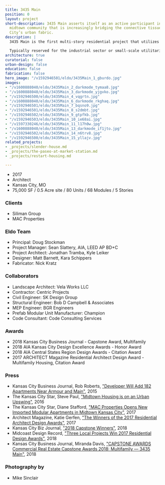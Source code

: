 ```yaml
---
title: 3435 Main
position: 0
layout: project
short-description: 3435 Main asserts itself as an active participant in a vibrant
  midtown community that is increasingly bridging the connective tissue of Kansas
  City’s urban fabric.
description: |
  3435 Main is the first multi-story residential project that utilizes comprehensive pre-manufactured construction in the region. Four stories of pre-manufactured residential “modules” were constructed and finished off site, then shipped to the site and placed one-by-one on a cast-in-place concrete plinth. A transit-oriented mixed-use development designed for a new generation of urban dwellers in midtown Kansas City, 3435 Main is located within walking distance of 10 bus stops and closely connected to a vital mix of small businesses and restaurants, including its own street-facing commercial space. Main Street hosts the initial phase of a new streetcar system that will soon extend past the 80-unit development.

  Typically reserved for the industrial sector or small-scale utilitarian projects, creating a contemporary mixed-use residential project from modular pre-fab construction was an exercise in intensive collaboration between architect, contractor, engineers, and pre-fab manufacturer, pushing the industry to think about pre-fab in a highly-advanced way.
architecture: true
curatorial: false
urban-design: false
education: false
fabrication: false
hero_image: "/v1592946501/eldo/3435Main_1_gburdo.jpg"
images:
- "/v1600888040/eldo/3435Main_2_darkmode_tymaa8.jpg"
- "/v1600888040/eldo/3435Main_3_darkmode_yjgvko.jpg"
- "/v1592946500/eldo/3435Main_4_vqgrtn.jpg"
- "/v1600888040/eldo/3435Main_6_darkmode_rkghaq.jpg"
- "/v1592946501/eldo/3435Main_7_bqsno9.jpg"
- "/v1592946501/eldo/3435Main_8_s2dmbt.jpg"
- "/v1592946502/eldo/3435Main_9_gtpfkb.jpg"
- "/v1592946503/eldo/3435Main_10_ie68ai.jpg"
- "/v1597330246/eldo/3435Main_11_l17h0w.jpg"
- "/v1600888040/eldo/3435Main_13_darkmode_if1jto.jpg"
- "/v1592946502/eldo/3435Main_14_n6trv8.jpg"
- "/v1592946500/eldo/3435Main_15_yllajv.jpg"
related_projects:
- _projects/slender-house.md
- _projects/the-paseo-at-market-station.md
- _projects/restart-housing.md

---
```

* 2017
* Architect
* Kansas City, MO
* 75,000 SF / 0.5 Acre site / 80 Units / 68 Modules / 5 Stories

### Clients

* Siliman Group
* MAC Properties

### Eldo Team

* Principal: Doug Stockman
* Project Manager: Sean Slattery, AIA, LEED AP BD+C
* Project Architect: Jonathan Tramba, Kyle Leiker
* Designer: Matt Barnett, Kara Schippers
* Fabricator: Nick Kratz

### Collaborators

* Landscape Architect: Vela Works LLC
* Contractor: Centric Projects
* Civil Engineer: SK Design Group
* Structural Engineer: Bob D Campbell & Associates
* MEP Engineer: BGR Engineers
* Prefab Modular Unit Manufacturer: Champion
* Code Consultant: Code Consulting Services

### Awards

* 2018 Kansas City Business Journal - Capstone Award, Multifamily
* 2018 AIA Kansas City Design Excellence Awards - Honor Award
* 2018 AIA Central States Region Design Awards - Citation Award
* 2017 ARCHITECT Magazine Residential Architect Design Award - Multifamily Housing, Citation Award

### Press

* Kansas City Business Journal, Rob Roberts, ["Developer Will Add 182 Apartments Near Armour and Main"](https://www.bizjournals.com/kansascity/news/2015/12/01/armour-main-redevelopment-project-mac-properties.html "Developer Will Add 182 Apartments Near Armour and Main"), 2015
* The Kansas City Star, Steve Paul, ["Midtown Housing is on an Urban Upswing"](http://www.kansascity.com/opinion/opn-columns-blogs/steve-paul/article60087046.html "Midtown Housing is on an Urban Upswing"), 2016
* The Kansas City Star, Diane Stafford, ["MAC Properties Opens New Imported Modular Apartments in Midtown Kansas City"](http://www.kansascity.com/news/local/article157411519.html "MAC Properties Opens New Imported Modular Apartments in Midtown Kansas City"), 2017
* Architect Magazine, Katie Gerfen, ["The Winners of the 2017 Residential Architect Design Awards"](https://www.architectmagazine.com/awards/residential-architect-design-awards/the-winners-of-the-2017-residential-architect-design-awards_o "The Winners of the 2017 Residential Architect Design Awards"), 2017
* Kansas City Biz Journal, ["2018 Capstone Winners"](https://www.bizjournals.com/kansascity/news/2018/01/26/2018-capstone-award-winners.html#g/428109/18 "2018 Capstone Winners"), 2018
* Midcoast Design Record, ["Three Local Projects Win 2017 Residential Design Awards"](http://www.midcoastrecord.com/kcresidential "Three Local Projects Win 2017 Residential Design Awards"), 2018
* Kansas City Business Journal, Miranda Davis, ["CAPSTONE AWARDS Commercial Real Estate Capstone Awards 2018: Multifamily — 3435 Main"](https://www.bizjournals.com/kansascity/news/2018/03/30/capstone-awards-2018-multifamily-3435-main.html "CAPSTONE AWARDS Commercial Real Estate Capstone Awards 2018: Multifamily — 3435 Main"), 2018

### Photography by

* Mike Sinclair